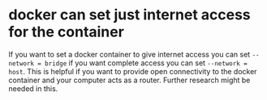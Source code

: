 # docker can set just internet access for the container

If you want to set a docker container to give internet access you can set `--network = bridge` if you want complete access you can set `--network = host`. This is helpful if you want to provide open connectivity to the docker container and your computer acts as a router. Further research might be needed in this. 
